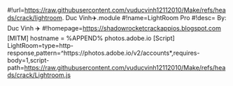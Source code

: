 #!url=https://raw.githubusercontent.com/vuducvinh12112010/Make/refs/heads/crack/lightroom. Duc Vinh✈️.module
#!name=LightRoom Pro#!desc= By: Duc Vinh ✈️
#!homepage=https://shadowrocketcrackappios.blogspot.com[MITM]hostname = %APPEND% photos.adobe.io
[Script]LightRoom=type=http-response,pattern=^https:\/\/photos\.adobe\.io\/v2\/accounts*,requires-body=1,script-path=https://raw.githubusercontent.com/vuducvinh12112010/Make/refs/heads/crack/Lightroom.js
